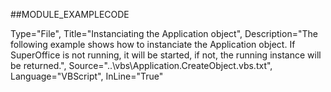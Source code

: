 
##MODULE_EXAMPLECODE

Type="File", Title="Instanciating the Application object", Description="The following example shows how to instanciate the Application object. If SuperOffice is not running, it will be started, if not, the running instance will be returned.", Source="..\vbs\Application.CreateObject.vbs.txt", Language="VBScript", InLine="True"

